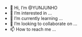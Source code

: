- 👋 Hi, I’m @YUNJUNHO
- 👀 I’m interested in ...
- 🌱 I’m currently learning ...
- 💞️ I’m looking to collaborate on ...
- 📫 How to reach me ...

<!---
YOONJUN-HO/YOONJUN-HO is a ✨ special ✨ repository because its `README.md` (this file) appears on your GitHub profile.
You can click the Preview link to take a look at your changes.
--->
